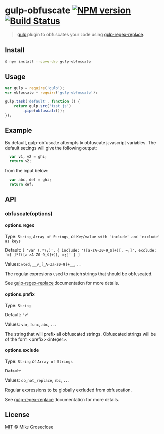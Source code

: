 # gulp-obfuscate [![NPM version][npm-image]][npm-url] [![Build Status][travis-image]][travis-url]

> [gulp](http://gulpjs.com) plugin to obfuscates your code using [gulp-regex-replace](https://github.com/mikegroseclose/gulp-regex-replace).

## Install

```bash
$ npm install --save-dev gulp-obfuscate
```

## Usage

```js
var gulp = require('gulp');
var obfuscate = require('gulp-obfuscate');

gulp.task('default', function () {
	return gulp.src('test.js')
		.pipe(obfuscate());
});
```
## Example

By default, gulp-obfuscate attempts to obfuscate javascript variables.
The default settings will give the following output:

```js
  var v1, v2 = ghi;
  return v2;
```

from the input below:

```js
  var abc, def = ghi;
  return def;
```

## API

### obfuscate(options)

#### options.regex

Type: `String`, `Array of Strings`, or `Key/value with 'include' and 'exclude' as keys`

Default: `[ 'var (.*?;)', { include: '([a-zA-Z0-9_$]+)[, =;]', exclude: '=[ ]*?([a-zA-Z0-9_$]+)[, =;]' } ]`

Values: `word`, `__v_[_A-Za-z0-9]+__`, `...`

The regular expresions used to match strings that should be obfuscated.

See [gulp-regex-replace](//github.com/mikegroseclose/gulp-regex-replace) documentation for more details.

#### options.prefix

Type: `String`

Default: `'v'`

Values: `var`, `func`, `abc`, `...`

The string that will prefix all obfuscated strings.
Obfuscated strings will be of the form \<prefix>\<integer>.

#### options.exclude

Type: `String` or `Array of Strings`

Default: ` `

Values: `do_not_replace`, `abc`, `...`

Regular expressions to be globally excluded from obfuscation.

See [gulp-regex-replace](//github.com/mikegroseclose/gulp-regex-replace) documentation for more details.

## License

[MIT](http://opensource.org/licenses/MIT) © Mike Groseclose

[npm-url]: https://npmjs.org/package/gulp-obfuscate
[npm-image]: https://badge.fury.io/js/gulp-obfuscate.png

[travis-url]: http://travis-ci.org/mikegroseclose/gulp-obfuscate
[travis-image]: https://secure.travis-ci.org/mikegroseclose/gulp-obfuscate.png?branch=master
